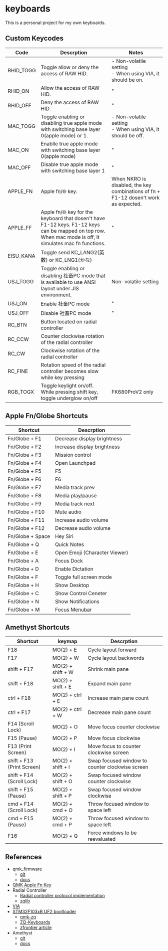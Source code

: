 # keyboards
This is a personal project for my own keyboards.

## Custom Keycodes
| Code | Descrption| Notes|
|------|-----------|--------
| RHID_TOGG | Toggle allow or deny the access of RAW HID. | - Non-volatile setting<br/> - When using VIA, it should be on.|
| RHID_ON | Allow the access of RAW HID. |"|
| RHID_OFF | Deny the access of RAW HID. |"|
| MAC_TOGG | Toggle enabling or disabling true apple mode with switching base layer 0(apple mode) or 1. | - Non-volatile setting<br/> - When using VIA, it should be off.|
| MAC_ON | Enablle true apple mode with switching base layer 0(apple mode) |"|
| MAC_OFF | Disable true apple mode with switching base layer 1 |"|
| APPLE_FN | Apple fn/🌐 key. |When NKRO is disabled, the key combinations of fn + F1-12 dosen't work as expected.|
| APPLE_FF | Apple fn/🌐 key for the keyboard that dosen't have F1-12 keys. F1-12 keys can be mapped on top row. When mac mode is off, It simulates mac fn functions. |"|
| EISU_KANA | Toggle send KC_LANG2(英数) or KC_LNG1(かな) ||
| USJ_TOGG | Toggle enabling or disabling 社畜PC mode that is available to use ANSI layout under JIS environment. |Non-volatile setting|
| USJ_ON | Enable 社畜PC mode |"|
| USJ_OFF | Disable 社畜PC mode |"|
| RC_BTN | Button located on radial controller ||
| RC_CCW| Counter clockwise rotation of the radial controller ||
| RC_CW| Clockwise rotation of the radial controller ||
| RC_FINE| Rotation speed of the radial controller becomes slow while key pressing ||
| RGB_TOGX | Toggle keylight on/off. While pressing shift key, toggle underglow on/off  | FK680ProV2 only |

## Apple Fn/Globe Shortcuts
|Shortcut|Descrption|
|--------|----------|
| Fn/Globe + F1 | Decrease display brightness |
| Fn/Globe + F2 | Increase display brightness |
| Fn/Globe + F3 | Mission control |
| Fn/Globe + F4 | Open Launchpad |
| Fn/Globe + F5 |  F5 |
| Fn/Globe + F6 |  F6 |
| Fn/Globe + F7 | Media track prev |
| Fn/Globe + F8 | Media play/pause |
| Fn/Globe + F9 | Media track next |
| Fn/Globe + F10 | Mute audio |
| Fn/Globe + F11 | Increase audio volume|
| Fn/Globe + F12 | Decrease audio volume|
| Fn/Globe + Space | Hey Siri |
| Fn/Globe + Q | Quick Notes |
| Fn/Globe + E | Open Emoji (Character Viewer) |
| Fn/Globe + A | Focus Dock |
| Fn/Globe + D | Enable Dictation |
| Fn/Globe + F | Toggle full screen mode |
| Fn/Globe + H | Show Desktop |
| Fn/Globe + C | Show Control Ceneter |
| Fn/Globe + N | Show Notifications |
| Fn/Globe + M | Focus Menubar |

## Amethyst Shortcuts
|Shortcut|keymap|Descrption|
|--------|----------|----------|
| F18 | MO(2) + E | Cycle layout forward |
| F17 | MO(2) + W |Cycle layout backwords |
| shift + F17 | MO(2) + shift + W | Shrink main pane |
| shift + F18 | MO(2) + shift + E | Expand main pane |
| ctrl + F18 | MO(2) + ctrl + E | Increase main pane count |
| ctrl + F17 | MO(2) + ctrl + W | Decrease main pane count |
| F14 (Scroll Lock) | MO(2) + O | Move focus counter clockwise |
| F15 (Pause) | MO(2) + P | Move focus clockwise |
| F13 (Print Screen) | MO(2) + I | Move focus to counter clockwise screen |
| shift + F13 (Print Screen) | MO(2) + shift + I | Swap focused window to counter clockwise screen |
| shift + F14 (Scroll Lock) | MO(2) + shift + O | Swap focused window counter clockwise |
| shift + F15 (Pause) | MO(2) + shift + P | Swap focused window clockwise |
| cmd + F14 (Scroll Lock) | MO(2) + cmd + O | Throw focused window to space left |
| cmd + F15 (Pause) | MO(2) + cmd + P | Throw focused window to space left |
| F16 | MO(2) + Q | Force windows to be reevaluated |

## References
- qmk_firmware
  - [git](https://github.com/qmk/qmk_firmware)
  - [docs](https://docs.qmk.fm/#/)
- [QMK Apple Fn Key](https://gist.github.com/fauxpark/010dcf5d6377c3a71ac98ce37414c6c4)
- Radial Controller
  - [Radial controller protocol implementation](https://docs.microsoft.com/en-us/windows-hardware/design/component-guidelines/radial-controller-protocol-implementation)
  - [zqlib](https://github.com/zhaqian12/qmk_firmware/blob/zhaqian/keyboards/zhaqian/readme.md)
- [VIA](https://www.caniusevia.com/)
- [STM32F103xB UF2 bootloader](https://github.com/mmoskal/uf2-stm32f103)
  - [qmk-zq](https://github.com/zhaqian12/qmk_firmware)
  - [ZQ-Keyboards](https://github.com/zhaqian12/ZQ-Keyboard)
  - [zfrontier article](https://www.zfrontier.com/app/flow/eMzZjJZRgP6z)
- Amethyst
  - [git](https://github.com/ianyh/Amethyst)
  - [docs](https://ianyh.com/amethyst)
